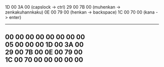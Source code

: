 1D 00 3A 00 (capslock -> ctrl)
29 00 7B 00 (muhenkan -> zenkakuhannkaku)
0E 00 79 00 (henkan -> backspace)
1C 00 70 00 (kana -> enter)

--------
00 00 00 00 00 00 00 00  
05 00 00 00 1D 00 3A 00  
29 00 7B 00 0E 00 79 00  
1C 00 70 00 00 00 00 00  
--------

